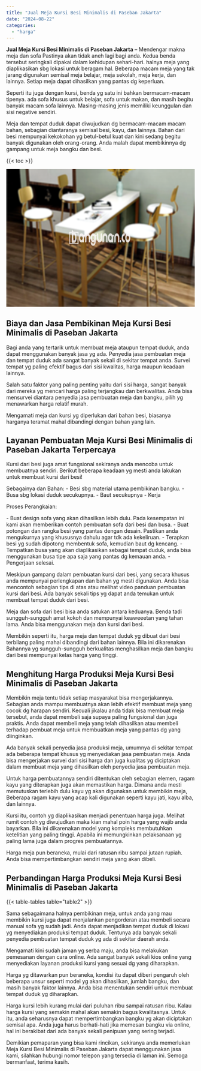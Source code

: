 ```yaml
---
title: "Jual Meja Kursi Besi Minimalis di Paseban Jakarta"
date: "2024-08-22"
categories: 
  - "harga"
---
```


**Jual Meja Kursi Besi Minimalis di Paseban Jakarta** – Mendengar makna meja dan sofa Pastinya akan tidak aneh lagi bagi anda. Kedua benda tersebut seringkali dipakai dalam kehidupan sehari-hari. halnya meja yang diaplikasikan sbg lokasi untuk beragam hal. Beberapa macam meja yang tak jarang digunakan semisal meja belajar, meja sekolah, meja kerja, dan lainnya. Setiap meja dapat dihasilkan yang pantas dg keperluan.

Seperti itu juga dengan kursi, benda yg satu ini bahkan bermacam-macam tipenya. ada sofa khusus untuk belajar, sofa untuk makan, dan masih begitu banyak macam sofa lainnya. Masing-masing jenis memiliki keunggulan dan sisi negative sendiri.

Meja dan tempat duduk dapat diwujudkan dg bermacam-macam macam bahan, sebagian diantaranya semisal besi, kayu, dan lainnya. Bahan dari besi mempunyai kekokohan yg betul-betul kuat dan kini sedang begitu banyak digunakan oleh orang-orang. Anda malah dapat membikinnya dg gampang untuk meja bangku dan besi.

{{< toc >}}

![Jual Meja Kursi Besi Minimalis di Paseban Jakarta](/images/jual-meja-besi-murah26.png)

## Biaya dan Jasa Pembikinan Meja Kursi Besi Minimalis di Paseban Jakarta

Bagi anda yang tertarik untuk membuat meja ataupun tempat duduk, anda dapat menggunakan banyak jasa yg ada. Penyedia jasa pembuatan meja dan tempat duduk ada sangat banyak sekali di sekitar tempat anda. Survei tempat yg paling efektif bagus dari sisi kwalitas, harga maupun keadaan lainnya.

Salah satu faktor yang paling penting yaitu dari sisi harga, sangat banyak dari mereka yg mencari harga paling terjangkau dan berkwalitas. Anda bisa mensurvei diantara penyedia jasa pembuatan meja dan bangku, pilih yg menawarkan harga relatif murah.

Mengamati meja dan kursi yg diperlukan dari bahan besi, biasanya harganya teramat mahal dibandingi dengan bahan yang lain.

## Layanan Pembuatan Meja Kursi Besi Minimalis di Paseban Jakarta Terpercaya

Kursi dari besi juga amat fungsional sekiranya anda mencoba untuk membuatnya sendiri. Berikut beberapa keadaan yg mesti anda lakukan untuk membuat kursi dari besi!

Sebagainya dan Bahan: - Besi sbg material utama pembikinan bangku. - Busa sbg lokasi duduk secukupnya. - Baut secukupnya - Kerja

Proses Perangkaian:

\- Buat design sofa yang akan dihasilkan lebih dulu. Pada kesempatan ini kami akan memberikan contoh pembuatan sofa dari besi dan busa. - Buat potongan dan rangka besi yang pantas dengan desain. Pastikan anda mengukurnya yang khususnya dahulu agar tdk ada kekeliruan. - Terapkan besi yg sudah dipotong membentuk sofa, kemudian baut dg kencang. - Tempatkan busa yang akan diaplikasikan sebagai tempat duduk, anda bisa menggunakan busa tipe apa saja yang pantas dg kemauan anda. - Pengerjaan selesai.

Meskipun gampang dalam pembuatan kursi dari besi, yang secara khusus anda mempunyai perlengkapan dan bahan yg mesti digunakan. Anda bisa mencontoh sebagian tips di atas atau melihat video panduan pembuatan kursi dari besi. Ada banyak sekali tips yg dapat anda temukan untuk membuat tempat duduk dari besi.

Meja dan sofa dari besi bisa anda satukan antara keduanya. Benda tadi sungguh-sungguh amat kokoh dan mempunyai keaweeetan yang tahan lama. Anda bisa menggunakan meja dan kursi dari besi.

Membikin seperti itu, harga meja dan tempat duduk yg dibuat dari besi terbilang paling mahal dibandingi dari bahan lainnya. Bila ini dikarenakan Bahannya yg sungguh-sungguh berkualitas menghasilkan meja dan bangku dari besi mempunyai kelas harga yang tinggi.

## Menghitung Harga Produksi Meja Kursi Besi Minimalis di Paseban Jakarta

Membikin meja tentu tidak setiap masyarakat bisa mengerjakannya. Sebagian anda mampu membuatnya akan lebih efektif membuat meja yang cocok dg harapan sendiri. Kecuali jikalau anda tidak bisa membuat meja tersebut, anda dapat membeli saja supaya paling fungsional dan juga praktis. Anda dapat membeli meja yang telah dihasilkan atau membeli terhadap pembuat meja untuk membuatkan meja yang pantas dg yang diinginkan.

Ada banyak sekali penyedia jasa produksi meja, umumnya di sekitar tempat ada beberapa tempat khusus yg menyediakan jasa pembuatan meja. Anda bisa mengerjakan survei dari sisi harga dan juga kualitas yg diciptakan dalam membuat meja yang dihasilkan oleh penyedia jasa pembuatan meja.

Untuk harga pembuatannya sendiri ditentukan oleh sebagian elemen, ragam kayu yang diterapkan juga akan memastikan harga. Dimana anda mesti memutuskan terlebih dulu kayu yg akan digunakan untuk membikin meja, Beberapa ragam kayu yang acap kali digunakan seperti kayu jati, kayu alba, dan lainnya.

Kursi itu, contoh yg diaplikasikan menjadi penentuan harga juga. Melihat rumit contoh yg diwujudkan maka kian mahal poin harga yang wajib anda bayarkan. Bila ini dikarenakan model yang kompleks membutuhkan ketelitian yang paling tinggi. Apabila ini memungkinkan pelaksanaan yg paling lama juga dalam progres pembuatannya.

Harga meja pun beraneka, mulai dari ratusan ribu sampai jutaan rupiah. Anda bisa mempertimbangkan sendiri meja yang akan dibeli.

## Perbandingan Harga Produksi Meja Kursi Besi Minimalis di Paseban Jakarta

{{< table-tables table="table2" >}}

Sama sebagaimana halnya pembikinan meja, untuk anda yang mau membikin kursi juga dapat menjalankan pengorderan atau membeli secara manual sofa yg sudah jadi. Anda dapat menjadikan tempat duduk di lokasi yg menyediakan produksi tempat duduk. Tentunya ada banyak sekali penyedia pembuatan tempat duduk yg ada di sekitar daerah anda.

Mengamati kini sudah jaman yg serba maju, anda bisa melakukan pemesanan dengan cara online. Ada sangat banyak sekali kios online yang menyediakan layanan produksi kursi yang sesuai dg yang diharapkan.

Harga yg ditawarkan pun beraneka, kondisi itu dapat diberi pengaruh oleh beberapa unsur seperti model yg akan dihasilkan, jumlah bangku, dan masih banyak faktor lainnya. Anda bisa menentukan sendiri untuk membuat tempat duduk yg diharapkan.

Harga kursi lebih kurang mulai dari puluhan ribu sampai ratusan ribu. Kalau harga kursi yang semakin mahal akan semakin bagus kwalitasnya. Untuk itu, anda seharusnya dapat mempertimbangkan bangku yg akan diciptakan semisal apa. Anda juga harus berhati-hati jika memesan bangku via online, hal ini berakibat dari ada banyak sekali penipuan yang sering terjadi.

Demikian pemaparan yang bisa kami rincikan, sekiranya anda memerlukan Meja Kursi Besi Minimalis di Paseban Jakarta dapat menggunakan jasa kami, silahkan hubungi nomor telepon yang tersedia di laman ini. Semoga bermanfaat, terima kasih.
